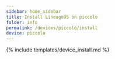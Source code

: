 ```yaml
---
sidebar: home_sidebar
title: Install LineageOS on piccolo
folder: info
permalink: /devices/piccolo/install
device: piccolo
---
```

{% include templates/device_install.md %}
